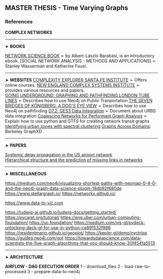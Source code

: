 ## MASTER THESIS - Time Varying Graphs

### References

**COMPLEX NETWORKS**

---
&#x27A4; **BOOKS**

[NETWORK SCIENCE BOOK](http://networksciencebook.com) &#x27A2;  by Albert-László Barabási, is an introductory ebook. 
[SOCIAL NETWORK ANALYSIS - METHODS AND APPLICATIONS] &#x27A2; Stanley Wasserman and Katherine Faust.

---
&#x27A4;  **WEBSITES**
[COMPLEXITY EXPLORER SANTA FE INSTITUTE](https://www.complexityexplorer.org/) &#x27A2; Offers online courses. 
[NEW ENGLAND COMPLEX SYSTEMS INSTITUTE](https://necsi.edu/) &#x27A2; provides various resources and papers.  
[GOING UNDERGROUND: GRAPHING AND PATHFINDING LONDON TUBE LINES](https://neo4j.com/blog/going-underground-graphing-pathfinding-london-tube-lines/) &#x27A2; Describes how to use Neo4j on Public Tranportation
[THE SEVEN BRIDGES OF KÖNISBERG: A DOG'S EYE VIEW](https://neo4j.com/blog/seven-bridges-of-konigsberg-dogs-eye-view/) &#x27A2; Describes how to use Neo4j on pathfinding
[D7.2: GES3 Data Integration](https://www.eubra-bigsea.eu/sites/default/files/EUBRra-BIGSEA_D7.2_GES3DataIntegration_v1.pdf) &#x27A2; Document about URBS data integration
[Coalescing Networks for Performant Graph Analysis](http://kuanbutts.com/2018/04/01/spectral-cluster-transit/) &#x27A2; Explain how to use python and GTFS for creating network transit graphs 
[Identifying urban zones with spectral clustering](http://kuanbutts.com/2017/10/21/spectral-cluster-berkeley/)
[Graphs Across Domains](https://graphxd.github.io/): Berkeley GraphXD 

---
&#x27A4; **PAPERS**

[Systemic delay propagation in the US airport network](https://www.nature.com/articles/srep01159/)  
[Hierarchical structure and the prediction of missing links in networks](https://www.nature.com/articles/nature06830)

---
&#x27A4; **MISCELLANEOUS**

https://medium.com/neo4j/visualizing-shortest-paths-with-neomap-0-4-0-and-the-neo4j-graph-data-science-plugin-18db92f680de
https://www.stellargraph.io/
https://networkx.github.io/

https://www.data-to-viz.com

https://ludwig-ai.github.io/ludwig-docs/getting_started/
https://pycaret.org/tutorial/
https://eng.uber.com/urban-computing-foundation/
https://uc.foundation/
https://medium.com/vis-gl/pydeck-unlocking-deck-gl-for-use-in-python-ce891532f986
https://residentmario.github.io/geoplot/
https://kepler.gl/demo/nyctrips
https://guides.neo4j.com/got
https://towardsdatascience.com/data-scientists-the-five-graph-algorithms-that-you-should-know-30f454fa5513


---
&#x27A4; **ARCHITECTURE**


**AIRFLOW - DAG EXECUTION ORDER**
1 - download_files
2 - load-raw-to-processed
3 - prepare-data-to-neo4j

